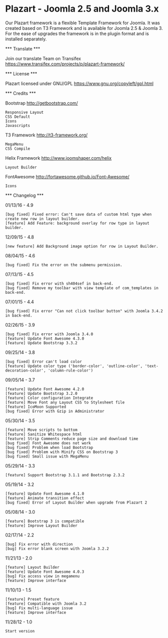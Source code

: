 # Plazart - Joomla 2.5 and Joomla 3.x

Our Plazart framework is a flexible Template Framework for Joomla. It was created based on T3 Framework and is available for Joomla 2.5 & Joomla 3. For the ease of upgrades the framework is in the plugin format and is installed separately.

*** Translate ***

Join our translate Team on Transifex https://www.transifex.com/projects/p/plazart-framework/

*** License ***

Plazart licensed under GNU/GPL https://www.gnu.org/copyleft/gpl.html

*** Credits ***

Bootstrap http://getbootstrap.com/

	Responsive Layout
	CSS Default
	Icons
	Javascripts

T3 Framework http://t3-framework.org/
	
	MegaMenu
	CSS Compile
	
Helix Framework http://www.joomshaper.com/helix

	Layout Builder
	
FontAwesome http://fortawesome.github.io/Font-Awesome/

	Icons

*** Changelog ***

01/13/16 - 4.9

    [bug fixed] Fixed error: Can't save data of custom html type when create new row in layout builder.
	[feature] Add Feature: background overlay for row type in layout builder.

12/09/15 - 4.8

    [new feature] Add Background image option for row in Layout Builder.

08/04/15 - 4.6

    [bug fixed] Fix the error on the submenu permission.
	
07/13/15 - 4.5

    [bug fixed] Fix error with sh404sef in back-end.
	[bug fixed] Remove my toolbar with view template of com_templates in back-end.
	
07/01/15 - 4.4

    [bug fixed] Fix error "Can not click toolbar button" with Joomla 3.4.2 in back-end.

02/26/15 - 3.9

	[bug fixed] Fix error with Joomla 3.4.0
	[feature] Update Font Awesome 4.3.0
	[feature] Update Bootstrap 3.3.2

09/25/14 - 3.8

	[bug fixed] Error can't load color
	[feature] Update color type ('border-color', 'outline-color', 'text-decoration-color', 'column-rule-color')

09/05/14 - 3.7

	[feature] Update Font Awesome 4.2.0
	[feature] Update Bootstrap 3.2.0
	[feature] Color configuration Integrate
	[feature] Move Font any Layout CSS to Stylesheet file
	[feature] IcoMoon Supported
	[bug fixed] Error with Gzip in Administrator

05/30/14 - 3.5

	[feature] Move scripts to bottom
	[feature] Sanitize Whitespace html
	[feature] Strip Comments reduce page size and download time
	[bug fixed] Font Awesome does not work
	[bug fixed] Problem when load Bootstrap
	[bug fixed] Problem with Minify CSS on Bootstrap 3
	[bug fixed] Small issue with MegaMenu

05/29/14 - 3.3

	[feature] Support Bootstrap 3.1.1 and Bootstrap 2.3.2 	

05/19/14 - 3.2

	[feature] Update Font Awesome 4.1.0
	[feature] Animate transition effect
	[bug fixed] Error of Layout Builder when upgrade from Plazart 2 

05/08/14 - 3.0

	[feature] Bootstrap 3 is compatible
	[feature] Improve Layout Builder	

02/17/14 - 2.2

	[bug] Fix error with direction
	[bug] Fix error blank screen with Joomla 3.2.2

11/21/13 - 2.0

	[feature] Layout Builder 
	[feature] Update Font Awesome 4.0.3
	[bug] Fix access view in megamenu
	[feature] Improve interface

11/10/13 - 1.5

	[feature] Preset feature
	[feature] Compatible with Joomla 3.2
	[bug] Fix multi-language issue
	[feature] Improve interface

11/28/12 - 1.0

    Start version 

